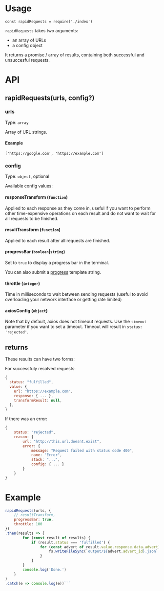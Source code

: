 # Usage

```const rapidRequests = require('./index')```

`rapidRequests` takes two arguments:
- an array of URLs
- a config object

It returns a promise / array of results, containing both successful and unsuccesful requests.

# API

## rapidRequests(urls, config?)

### urls

Type: `array`

Array of URL strings.

#### Example
`['https://google.com', 'https://example.com']`

### config

Type: `object`, optional

Available config values:

#### responseTransform (`function`)

Applied to each response as they come in, useful if you want to perform other time-expensive operations on each result and do not want to wait for all requests to be finished.

#### resultTransform (`function`)

Applied to each result after all requests are finished.

#### progressBar (`boolean`|`string`)

Set to `true` to display a progress bar in the terminal.

You can also submit a [progress](https://www.npmjs.com/package/progress) template string.

#### throttle (`integer`)

Time in milliseconds to wait between sending requests (useful to avoid overloading your network interface or getting rate limited)

#### axiosConfig (`object`)

Note that by default, axios does not timeout requests. Use the `timeout` parameter if you want to set a timeout. Timeout will result in `status: 'rejected'`.

## returns

These results can have two forms:

For successfuly resolved requests:

```js
{
  status: "fulfilled",
  value: {
    url: "https://example.com",
    response: { ... },
    transformResult: null,
  },
}
```


If there was an error:

```js
{
	status: "rejected",
	reason: {
		url: "http://this.url.doesnt.exist",
		error: {
			message: "Request failed with status code 400",
			name: "Error",
			stack: "...",
			config: { ... }
		}
	}
}
```

# Example

```js
rapidRequests(urls, {
    // resultTransform,
    progressBar: true,
    throttle: 100
})
.then(results => {
        for (const result of results) {
            if (result.status === 'fulfilled') {
                for (const advert of result.value.response.data.advert) {
                    fs.writeFileSync(`output/${advert.advert_id}.json`, JSON.stringify(advert, null, '\t'))
                }
            }
        }
        console.log('Done.')
    }
)
.catch(e => console.log(e))```
